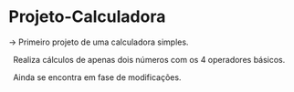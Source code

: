 # Projeto-Calculadora
-> Primeiro projeto de uma calculadora simples.


&nbsp;
Realiza cálculos de apenas dois números com os 4 operadores básicos.


&nbsp;
Ainda se encontra em fase de modificações.
